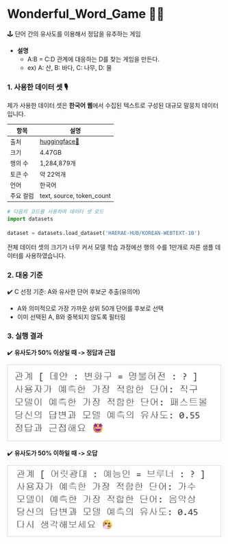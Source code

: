 # Wonderful_Word_Game 🧙‍♀️

🕹️ 단어 간의 유사도를 이용해서 정답을 유추하는 게임 

- **설명** <br>
    - A:B = C:D 관계에 대응하는 D를 찾는 게임을 만든다.<br>
    - ex) A: 산, B: 바다, C: 나무, D: 물

### 1. 사용한 데이터 셋 🎙️

제가 사용한 데이터 셋은 **한국어 웹**에서 수집된 텍스트로 구성된 대규모 말뭉치 데이터입니다.

|항목|설명|
|---|---|
|출처|[huggingface🤗](https://huggingface.co/datasets/HAERAE-HUB/KOREAN-WEBTEXT)|
|크기|4.47GB|
|행의 수|1,284,879개|
|토큰 수|약 22억개|
|언어|한국어|
|주요 컬럼|text, source, token_count|


```python
# 다음의 코드를 사용하여 데이터 셋 로드
import datasets

dataset = datasets.load_dataset('HAERAE-HUB/KOREAN-WEBTEXT-1B')
```

전체 데이터 셋의 크기가 너무 커서 모델 학습 과정에선 행의 수를 1만개로 자른 샘플 데이터를 사용하였습니다. 


### 2. 대응 기준

✔️ C 선정 기준: A와 유사한 단어 후보군 추출(유의어)
<br>
  - A와 의미적으로 가장 가까운 상위 50개 단어를 후보로 선택
  - 이미 선택된 A, B와 중복되지 않도록 필터링


### 3. 실행 결과

✔️ **유사도가 50% 이상일 때 -> 정답과 근접**

<img src="./img/image_1.png" width="500"/>

✔️ **유사도가 50% 이하일 때 -> 오답**

<img src="./img/image_2.png" width="500"/>





